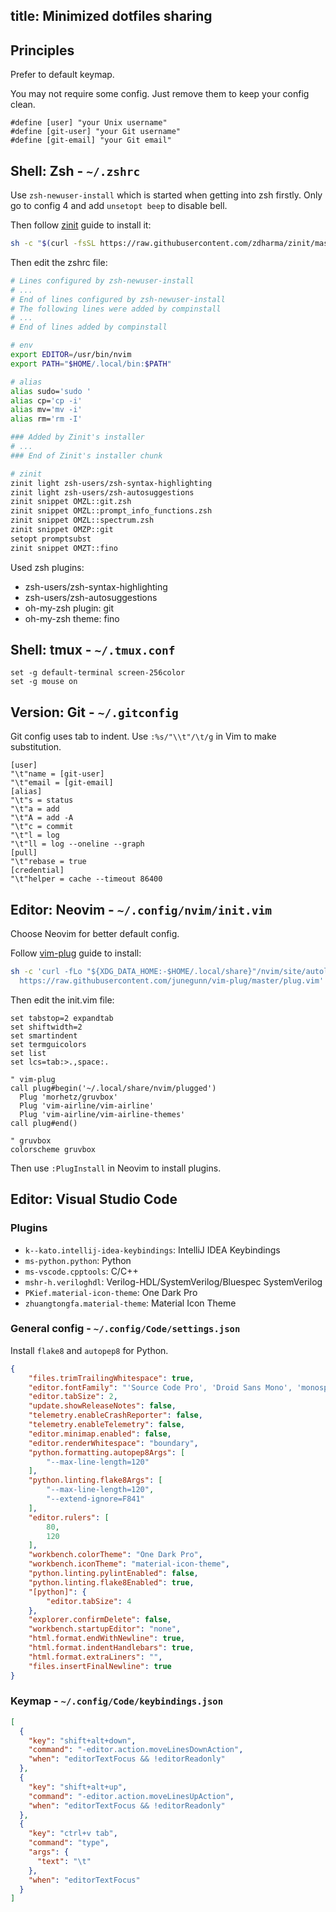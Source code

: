 title: Minimized dotfiles sharing
---
## Principles

Prefer to default keymap.

You may not require some config.
Just remove them to keep your config clean.

```
#define [user] "your Unix username"
#define [git-user] "your Git username"
#define [git-email] "your Git email"
```

## Shell: Zsh - `~/.zshrc`

Use `zsh-newuser-install` which is started when getting into zsh firstly.
Only go to config 4 and add `unsetopt beep` to disable bell.

Then follow [zinit](https://github.com/zdharma/zinit) guide to install it:

```bash
sh -c "$(curl -fsSL https://raw.githubusercontent.com/zdharma/zinit/master/doc/install.sh)"
```

Then edit the zshrc file:

```bash
# Lines configured by zsh-newuser-install
# ...
# End of lines configured by zsh-newuser-install
# The following lines were added by compinstall
# ...
# End of lines added by compinstall

# env
export EDITOR=/usr/bin/nvim
export PATH="$HOME/.local/bin:$PATH"

# alias
alias sudo='sudo '
alias cp='cp -i'
alias mv='mv -i'
alias rm='rm -I'

### Added by Zinit's installer
# ...
### End of Zinit's installer chunk

# zinit
zinit light zsh-users/zsh-syntax-highlighting
zinit light zsh-users/zsh-autosuggestions
zinit snippet OMZL::git.zsh
zinit snippet OMZL::prompt_info_functions.zsh
zinit snippet OMZL::spectrum.zsh
zinit snippet OMZP::git
setopt promptsubst
zinit snippet OMZT::fino
```

Used zsh plugins:

- zsh-users/zsh-syntax-highlighting
- zsh-users/zsh-autosuggestions
- oh-my-zsh plugin: git
- oh-my-zsh theme: fino

## Shell: tmux - `~/.tmux.conf`

```
set -g default-terminal screen-256color
set -g mouse on
```

## Version: Git - `~/.gitconfig`

Git config uses tab to indent.
Use `:%s/"\\t"/\t/g` in Vim to make substitution.

```
[user]
"\t"name = [git-user]
"\t"email = [git-email]
[alias]
"\t"s = status
"\t"a = add
"\t"A = add -A
"\t"c = commit
"\t"l = log
"\t"ll = log --oneline --graph
[pull]
"\t"rebase = true
[credential]
"\t"helper = cache --timeout 86400
```

## Editor: Neovim - `~/.config/nvim/init.vim`

Choose Neovim for better default config.

Follow [vim-plug](https://github.com/junegunn/vim-plug) guide to install:

```bash
sh -c 'curl -fLo "${XDG_DATA_HOME:-$HOME/.local/share}"/nvim/site/autoload/plug.vim --create-dirs \
  https://raw.githubusercontent.com/junegunn/vim-plug/master/plug.vim'
```

Then edit the init.vim file:

```vim
set tabstop=2 expandtab
set shiftwidth=2
set smartindent
set termguicolors
set list
set lcs=tab:>.,space:.

" vim-plug
call plug#begin('~/.local/share/nvim/plugged')
  Plug 'morhetz/gruvbox'
  Plug 'vim-airline/vim-airline'
  Plug 'vim-airline/vim-airline-themes'
call plug#end()

" gruvbox
colorscheme gruvbox
```

Then use `:PlugInstall` in Neovim to install plugins.

## Editor: Visual Studio Code

### Plugins

- `k--kato.intellij-idea-keybindings`: IntelliJ IDEA Keybindings
- `ms-python.python`: Python
- `ms-vscode.cpptools`: C/C++
- `mshr-h.veriloghdl`: Verilog-HDL/SystemVerilog/Bluespec SystemVerilog
- `PKief.material-icon-theme`: One Dark Pro
- `zhuangtongfa.material-theme`: Material Icon Theme

### General config - `~/.config/Code/settings.json`

Install `flake8` and `autopep8` for Python.

```json
{
    "files.trimTrailingWhitespace": true,
    "editor.fontFamily": "'Source Code Pro', 'Droid Sans Mono', 'monospace', monospace, 'Droid Sans Fallback'",
    "editor.tabSize": 2,
    "update.showReleaseNotes": false,
    "telemetry.enableCrashReporter": false,
    "telemetry.enableTelemetry": false,
    "editor.minimap.enabled": false,
    "editor.renderWhitespace": "boundary",
    "python.formatting.autopep8Args": [
        "--max-line-length=120"
    ],
    "python.linting.flake8Args": [
        "--max-line-length=120",
        "--extend-ignore=F841"
    ],
    "editor.rulers": [
        80,
        120
    ],
    "workbench.colorTheme": "One Dark Pro",
    "workbench.iconTheme": "material-icon-theme",
    "python.linting.pylintEnabled": false,
    "python.linting.flake8Enabled": true,
    "[python]": {
        "editor.tabSize": 4
    },
    "explorer.confirmDelete": false,
    "workbench.startupEditor": "none",
    "html.format.endWithNewline": true,
    "html.format.indentHandlebars": true,
    "html.format.extraLiners": "",
    "files.insertFinalNewline": true
}
```

### Keymap - `~/.config/Code/keybindings.json`

```json
[
  {
    "key": "shift+alt+down",
    "command": "-editor.action.moveLinesDownAction",
    "when": "editorTextFocus && !editorReadonly"
  },
  {
    "key": "shift+alt+up",
    "command": "-editor.action.moveLinesUpAction",
    "when": "editorTextFocus && !editorReadonly"
  },
  {
    "key": "ctrl+v tab",
    "command": "type",
    "args": {
      "text": "\t"
    },
    "when": "editorTextFocus"
  }
]
```
